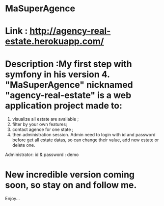 # MaSuperAgence
# Link : http://agency-real-estate.herokuapp.com/
# Description :My first step with symfony in his version 4. "MaSuperAgence" nicknamed "agency-real-estate" is a web application project made to:

  1) visualize all estate are available ;
  2) filter by your own features;
  3) contact agence for one state ;
  4) then administration session.
  Admin need to login with id and password before get all estate datas, so can change their value, add new estate or delete one.
  
  Administrator: 
  id & password : demo
 
 # New incredible version coming soon, so stay on and follow me.
 Enjoy...
  
  
